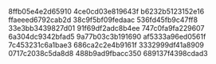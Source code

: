 8ffb05e4e2d65910
4ce0cd03e819643f
b6232b5123152e16
ffaeeed6792cab2d
38c9f5bf09fedaac
536fd45fb9c47ff8
33e3bb3439827d01
91f69df2adc8b4ee
747c0fa9fa229607
6a304dc9342bfad5
9a77b03c3b191690
af5333a96ed0561f
7c453231c6a1bae3
686ca2c2e4b9161f
3332999df41a8909
0717c2038c5da8d8
488b9ad9fbacc350
689137f4398cdad3
